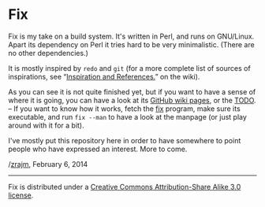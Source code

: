 # Fix

Fix is my take on a build system. It's written in Perl, and runs on GNU/Linux.
Apart its dependency on Perl it tries hard to be very minimalistic. (There are
no other dependencies.)

It is mostly inspired by `redo` and `git` (for a more complete list of sources
of inspirations, see “[Inspiration and
References.](//zrajm/fix/wiki/Inspiration-and-References)” on the wiki).

As you can see it is not quite finished yet, but if you want to have a sense of
where it is going, you can have a look at its [GitHub wiki
pages](//github.com/zrajm/fix/wiki), or the [TODO](TODO.txt). – If you want to
know how it works, fetch the [fix](fix) program, make sure its executable, and
run `fix --man` to have a look at the manpage (or just play around with it for
a bit).

I've mostly put this repository here in order to have somewhere to point people
who have expressed an interest. More to come.

/[zrajm](mailto:zrajm@zrajm.org), February 6, 2014

----

Fix is distributed under a [Creative Commons Attribution-Share Alike 3.0
license](http://creativecommons.org/licenses/by-sa/3.0/).
